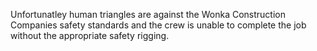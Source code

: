 Unfortunatley human triangles are against the Wonka Construction Companies safety standards and the crew is unable to complete the job without the appropriate safety rigging.

